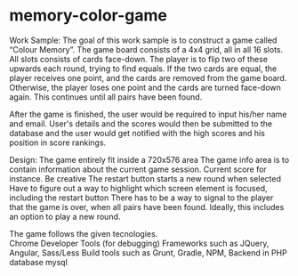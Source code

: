 # memory-color-game

Work Sample: 
The goal of this work sample is to construct a game called “Colour Memory”. The game board consists of a 4x4 grid, all in all 16 slots. All slots consists of cards face-down. The player is to flip two of these upwards each round, trying to find equals. If the two cards are equal, the player receives one point, and the cards are removed from the game board. Otherwise, the player loses one point and the cards are turned face-down again. This continues until all pairs have been found.
 
After the game is finished, the user would be required to input his/her name and email. User's details and the scores would then be submitted to the database and the user would get notified with the high scores and his position in score rankings. 


Design: 
The game entirely fit inside a 720x576 area 
The game info area is to contain information about the current game session. Current score for instance. Be creative 
The restart button starts a new round when selected 
Have to figure out a way to highlight which screen element is focused, including the restart button 
There has to be a way to signal to the player that the game is over, when all pairs have been found. Ideally, this includes an option to play a new round.

The game follows the given tecnologies.  
Chrome Developer Tools (for debugging)
Frameworks such as JQuery, Angular, Sass/Less
Build tools such as Grunt, Gradle, NPM, 
Backend in PHP
database mysql
 
